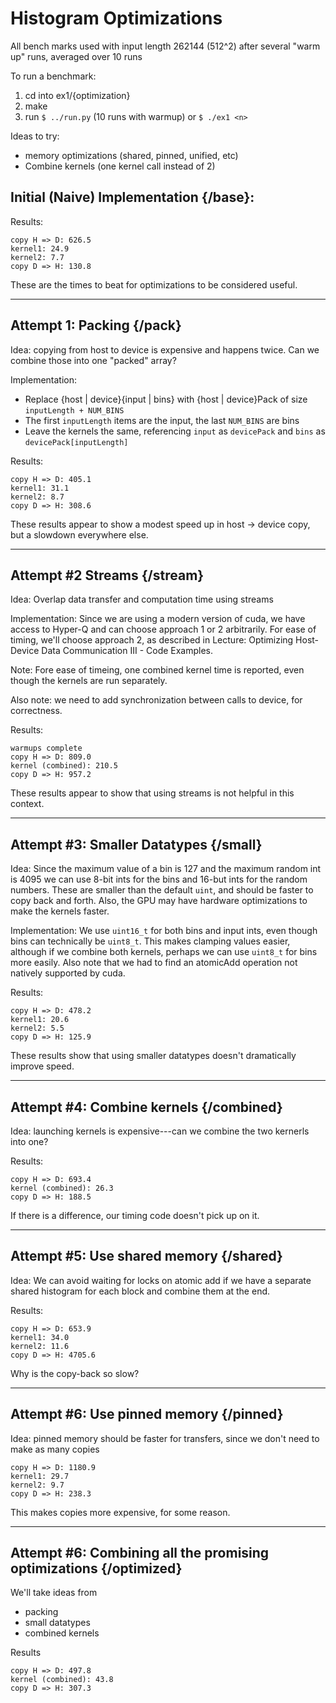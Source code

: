 # Histogram Optimizations

All bench marks used with input length 262144 (512^2) after several "warm up" runs, averaged over 10 runs

To run a benchmark:
1. cd into ex1/{optimization}
2. make
3. run `$ ../run.py` (10 runs with warmup) or `$ ./ex1 <n>` 

Ideas to try:
- memory optimizations (shared, pinned, unified, etc)
- Combine kernels (one kernel call instead of 2)


## Initial (Naive) Implementation {/base}:
Results:
```
copy H => D: 626.5
kernel1: 24.9
kernel2: 7.7
copy D => H: 130.8
```

These are the times to beat for optimizations to be considered useful.

---

## Attempt 1: Packing {/pack}
Idea: copying from host to device is expensive and happens twice. Can we combine those
into one "packed" array?

Implementation:
- Replace {host | device}{input | bins} with {host | device}Pack of size `inputLength + NUM_BINS`
- The first `inputLength` items are the input, the last `NUM_BINS` are bins
- Leave the kernels the same, referencing `input` as `devicePack` and `bins` as `devicePack[inputLength]`


Results:
```
copy H => D: 405.1
kernel1: 31.1
kernel2: 8.7
copy D => H: 308.6
```
These results appear to show a modest speed up in host -> device copy, but a slowdown everywhere else.

---

## Attempt #2 Streams {/stream}
Idea: Overlap data transfer and computation time using streams

Implementation: Since we are using a modern version of cuda, we have access to Hyper-Q and can choose approach 1 or 2 arbitrarily. For ease of timing, we'll choose approach 2, as described in Lecture: Optimizing Host-Device Data Communication III - Code Examples.

Note: Fore ease of timeing, one combined kernel time is reported, even though the kernels are run separately.

Also note: we need to add synchronization between calls to device, for correctness.

Results:
```
warmups complete
copy H => D: 809.0
kernel (combined): 210.5
copy D => H: 957.2
```

These results appear to show that using streams is not helpful in this context.

---

## Attempt #3: Smaller Datatypes {/small}
Idea: Since the maximum value of a bin is 127 and the maximum random int is 4095 we can use 8-bit ints for the bins and 16-but ints for the random numbers. These are smaller than the default `uint`, and should be faster to copy back and forth. Also, the GPU may have hardware optimizations to make the kernels faster.

Implementation: We use `uint16_t` for both bins and input ints, even though bins can technically be `uint8_t`. This makes clamping values easier, although if we combine both kernels, perhaps we can use `uint8_t` for bins more easily. Also note that we had to find an atomicAdd operation not natively supported by cuda.

Results:
```
copy H => D: 478.2
kernel1: 20.6
kernel2: 5.5
copy D => H: 125.9
```

These results show that using smaller datatypes doesn't dramatically improve speed.

---

## Attempt #4: Combine kernels {/combined}
Idea: launching kernels is expensive---can we combine the two kernerls into one?

Results:
```
copy H => D: 693.4
kernel (combined): 26.3
copy D => H: 188.5
```

If there is a difference, our timing code doesn't pick up on it.

---

## Attempt #5: Use shared memory {/shared}
Idea: We can avoid waiting for locks on atomic add if we have a separate shared histogram for each block and combine them at the end.

Results:
```
copy H => D: 653.9
kernel1: 34.0
kernel2: 11.6
copy D => H: 4705.6
```
Why is the copy-back so slow?

---

## Attempt #6: Use pinned memory {/pinned}
Idea: pinned memory should be faster for transfers, since we don't need to make as many copies

```
copy H => D: 1180.9
kernel1: 29.7
kernel2: 9.7
copy D => H: 238.3
```

This makes copies more expensive, for some reason. 

---

## Attempt #6: Combining all the promising optimizations {/optimized}
We'll take ideas from 
- packing
- small datatypes
- combined kernels

Results
```
copy H => D: 497.8
kernel (combined): 43.8
copy D => H: 307.3
```